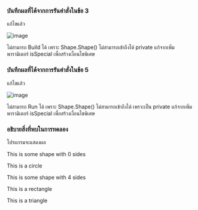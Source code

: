 ### บันทึกผลที่ได้จากการรันคำสั่งในข้อ 3
แก้ไขแล้ว

![image](https://github.com/Chaiyapa/03376836-OOP-2566-Lab-10/assets/144195729/93b12a48-d67c-45f8-bcbf-fca9a7a12515)

ไม่สามารถ Build ได้ เพราะ Shape.Shape() ไม่สามารถเข้าถึงได้ private แก้จากเพิ่มพารามิเตอร์ isSpecial เพื่อสร้างเงื่อนไขพิเศษ

### บันทึกผลที่ได้จากการรันคำสั่งในข้อ 5
แก้ไขแล้ว

![image](https://github.com/Chaiyapa/03376836-OOP-2566-Lab-10/assets/144195729/66719f1f-3a91-4e7e-8e25-3f80946e2de8)

ไม่สามารถ Run ได้ เพราะ Shape.Shape() ไม่สามารถเข้าถึงได้ เพราะเป็น private แก้จากเพิ่มพารามิเตอร์ isSpecial เพื่อสร้างเงื่อนไขพิเศษ
### อธิบายสิ่งที่พบในการทดลอง
โปรแกรมจะแสดงผล

This is some shape with 0 sides

This is a circle

This is some shape with 4 sides

This is a rectangle

This is a triangle
